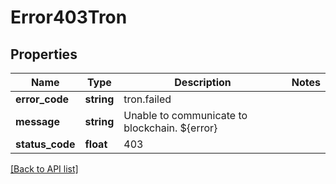 # Error403Tron

## Properties

Name | Type | Description | Notes
------------ | ------------- | ------------- | -------------
**error_code** | **string** | tron.failed |
**message** | **string** | Unable to communicate to blockchain. ${error} |
**status_code** | **float** | 403 |

[[Back to API list]](../../README.md#api-endpoints)
